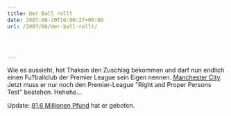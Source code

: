 ```yaml
---
title: Der Ball rollt
date: 2007-06-20T16:00:27+00:00
url: /2007/06/der-ball-rollt/




---
```

Wie es aussieht, hat Thaksin den Zuschlag bekommen und darf nun endlich einen Fu?ballclub der Premier League sein Eigen nennen. [Manchester City][1]. Jetzt muss er nur noch den Premier-League "Right and Proper Persons Test" bestehen. Hehehe...

Update: [81,6 Millionen Pfund][2] hat er geboten.

 [1]: http://www.nationmultimedia.com/2007/06/21/headlines/headlines_30037458.php
 [2]: http://www.bangkokpost.com/breaking_news/breakingnews.php?id=119600
